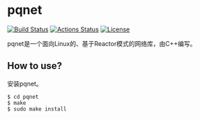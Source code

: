 # pqnet

[![Build Status](https://travis-ci.org/paoqi1997/pqnet.svg?branch=master)](https://travis-ci.org/paoqi1997/pqnet)
[![Actions Status](https://github.com/paoqi1997/pqnet/workflows/CI/badge.svg)](https://github.com/paoqi1997/pqnet/actions?query=workflow%3ACI)
[![License](https://img.shields.io/github/license/paoqi1997/pqnet.svg)](https://github.com/paoqi1997/pqnet/blob/master/LICENSE)

pqnet是一个面向Linux的、基于Reactor模式的网络库，由C++编写。

## How to use?

安装pqnet。

```
$ cd pqnet
$ make
$ sudo make install
```
